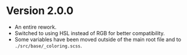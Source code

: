 # Version 2.0.0
- An entire rework.
- Switched to using HSL instead of RGB for better compatibility.
- Some variables have been moved outside of the main root file and to `./src/base/_coloring.scss`.